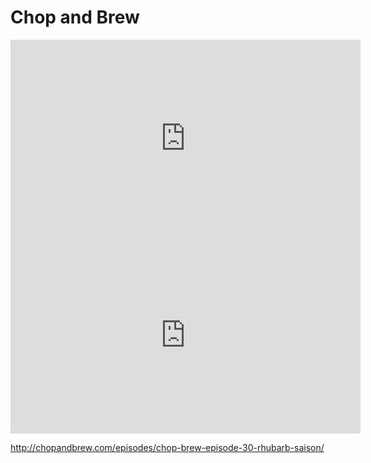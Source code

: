 <!-- TITLE: Videos --> 


# Chop and Brew
<iframe width="560" height="315" src="https://www.youtube.com/embed/b2OSSTNQoQ4" frameborder="0" allowfullscreen></iframe>

<iframe width="560" height="315" src="https://www.youtube.com/embed/DGXeafwWZEA" frameborder="0" allowfullscreen></iframe><br>



http://chopandbrew.com/episodes/chop-brew-episode-30-rhubarb-saison/
